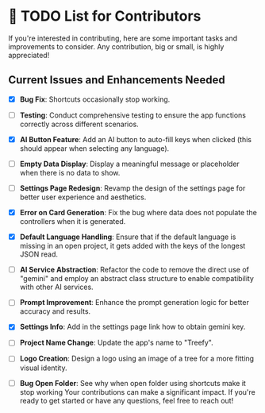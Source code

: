 # 📝 TODO List for Contributors

If you're interested in contributing, here are some important tasks and improvements to consider. Any contribution, big or small, is highly appreciated!

## Current Issues and Enhancements Needed
- [x] **Bug Fix**: Shortcuts occasionally stop working.
- [ ] **Testing**: Conduct comprehensive testing to ensure the app functions correctly across different scenarios.
- [x] **AI Button Feature**: Add an AI button to auto-fill keys when clicked (this should appear when selecting any language).
- [ ] **Empty Data Display**: Display a meaningful message or placeholder when there is no data to show.
- [ ] **Settings Page Redesign**: Revamp the design of the settings page for better user experience and aesthetics.
- [x] **Error on Card Generation**: Fix the bug where data does not populate the controllers when it is generated.
- [x] **Default Language Handling**: Ensure that if the default language is missing in an open project, it gets added with the keys of the longest JSON read.
- [ ] **AI Service Abstraction**: Refactor the code to remove the direct use of "gemini" and employ an abstract class structure to enable compatibility with other AI services.
- [ ] **Prompt Improvement**: Enhance the prompt generation logic for better accuracy and results.
- [x] **Settings Info**: Add in the settings page link how to obtain gemini key.
- [ ] **Project Name Change**: Update the app's name to "Treefy".
- [ ] **Logo Creation**: Design a logo using an image of a tree for a more fitting visual identity.
- [ ] **Bug Open Folder**: See why when open folder using shortcuts make it stop working
Your contributions can make a significant impact. If you're ready to get started or have any questions, feel free to reach out!

